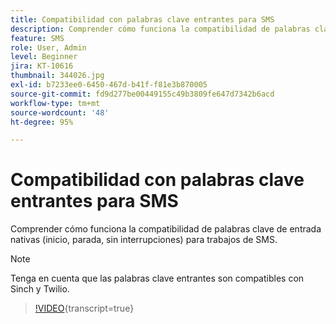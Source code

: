 ```yaml
---
title: Compatibilidad con palabras clave entrantes para SMS
description: Comprender cómo funciona la compatibilidad de palabras clave de entrada nativas (inicio, parada, sin interrupciones) para trabajos de SMS.
feature: SMS
role: User, Admin
level: Beginner
jira: KT-10616
thumbnail: 344026.jpg
exl-id: b7233ee0-6450-467d-b41f-f81e3b870005
source-git-commit: fd9d277be00449155c49b3809fe647d7342b6acd
workflow-type: tm+mt
source-wordcount: '48'
ht-degree: 95%

---
```


# Compatibilidad con palabras clave entrantes para SMS

Comprender cómo funciona la compatibilidad de palabras clave de entrada nativas (inicio, parada, sin interrupciones) para trabajos de SMS.

>[!NOTE]
>
>Tenga en cuenta que las palabras clave entrantes son compatibles con Sinch y Twilio.

>[!VIDEO](https://video.tv.adobe.com/v/344026?quality=12&learn=on){transcript=true}
